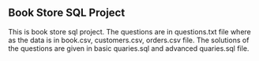 ## Book Store SQL Project
This is book store sql project. The questions are in questions.txt file where as the data is in book.csv, customers.csv, orders.csv file. The solutions of the questions are given in basic quaries.sql and advanced quaries.sql file.
